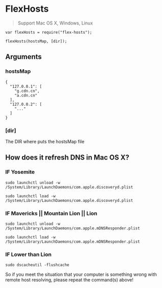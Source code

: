 # FlexHosts

> Support Mac OS X, Windows, Linux

```
var flexHosts = require("flex-hosts");

flexHosts(hostsMap, [dir]);
```

## Arguments

### hostsMap

```
{
  "127.0.0.1": [
    "g.cdn.cn",
    "a.cdn.cn"
  ],
  "127.0.0.2": [
    "..."
  ]
}
```

### [dir]

The DIR where puts the hostsMap file


## How does it refresh DNS in Mac OS X?

### IF Yosemite
```
sudo launchctl unload -w /System/Library/LaunchDaemons/com.apple.discoveryd.plist

sudo launchctl load -w /System/Library/LaunchDaemons/com.apple.discoveryd.plist
```

### IF Mavericks || Mountain Lion || Lion
```
sudo launchctl unload -w /System/Library/LaunchDaemons/com.apple.mDNSResponder.plist

sudo launchctl load -w /System/Library/LaunchDaemons/com.apple.mDNSResponder.plist
```

### IF Lower than Lion
```
sudo dscacheutil -flushcache
```

So if you meet the situation that your computer is something wrong with remote host resolving, please repeat the command(s) above!
